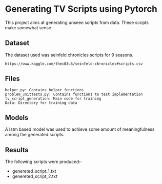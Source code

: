 # Generating TV Scripts using Pytorch

This project aims at generating unseen scripts from data. These scripts make somewhat sense. 

## Dataset

The dataset used was seinfeld chronicles scripts for 9 seasons.

    https://www.kaggle.com/thec03u5/seinfeld-chronicles#scripts.csv

## Files
    helper.py: Contains helper functions
    problem_unittests.py: Contains functions to test implementation
    tv_script_generation: Main code for training
    Data: Directory for training data

## Models

A lstm based model was used to achieve some amount of meaningfulness among the generated scripts. 

## Results
The following scripts were produced:-
* genereted_script_1.txt 
* genereted_script_2.txt 